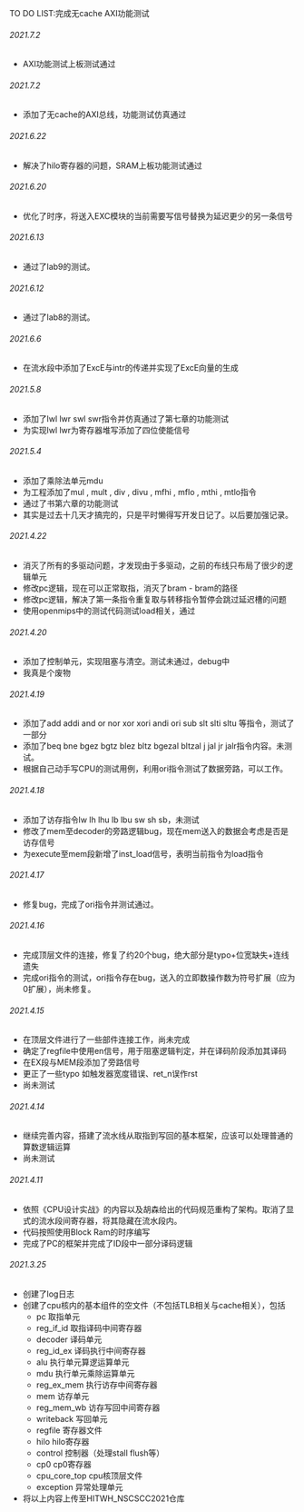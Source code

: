 TO DO LIST:完成无cache AXI功能测试

###### 2021.7.2

* AXI功能测试上板测试通过

###### 2021.7.2

* 添加了无cache的AXI总线，功能测试仿真通过

###### 2021.6.22

* 解决了hilo寄存器的问题，SRAM上板功能测试通过

###### 2021.6.20

* 优化了时序，将送入EXC模块的当前需要写信号替换为延迟更少的另一条信号

###### 2021.6.13

* 通过了lab9的测试。

###### 2021.6.12

* 通过了lab8的测试。

###### 2021.6.6

* 在流水段中添加了ExcE与intr的传递并实现了ExcE向量的生成

###### 2021.5.8

* 添加了lwl lwr swl swr指令并仿真通过了第七章的功能测试
* 为实现lwl lwr为寄存器堆写添加了四位使能信号

###### 2021.5.4

* 添加了乘除法单元mdu
* 为工程添加了mul , mult , div , divu , mfhi , mflo , mthi , mtlo指令
* 通过了书第六章的功能测试
* 其实是过去十几天才搞完的，只是平时懒得写开发日记了。以后要加强记录。

###### 2021.4.22

* 消灭了所有的多驱动问题，才发现由于多驱动，之前的布线只布局了很少的逻辑单元
* 修改pc逻辑，现在可以正常取指，消灭了bram - bram的路径
* 修改pc逻辑，解决了第一条指令重复取与转移指令暂停会跳过延迟槽的问题
* 使用openmips中的测试代码测试load相关，通过

###### 2021.4.20

* 添加了控制单元，实现阻塞与清空。测试未通过，debug中
* 我真是个废物

###### 2021.4.19

* 添加了add addi and or nor xor xori andi ori sub slt slti sltu 等指令，测试了一部分
* 添加了beq bne bgez bgtz blez bltz bgezal bltzal j jal jr jalr指令内容。未测试。
* 根据自己动手写CPU的测试用例，利用ori指令测试了数据旁路，可以工作。

###### 2021.4.18

* 添加了访存指令lw lh lhu lb lbu sw sh sb，未测试
* 修改了mem至decoder的旁路逻辑bug，现在mem送入的数据会考虑是否是访存信号
* 为execute至mem段新增了inst_load信号，表明当前指令为load指令

###### 2021.4.17

* 修复bug，完成了ori指令并测试通过。

###### 2021.4.16

* 完成顶层文件的连接，修复了约20个bug，绝大部分是typo+位宽缺失+连线遗失
* 完成ori指令的测试，ori指令存在bug，送入的立即数操作数为符号扩展（应为0扩展），尚未修复。

###### 2021.4.15

* 在顶层文件进行了一些部件连接工作，尚未完成
* 确定了regfile中使用en信号，用于阻塞逻辑判定，并在译码阶段添加其译码
* 在EX段与MEM段添加了旁路信号
* 更正了一些typo 如触发器宽度错误、ret_n误作rst
* 尚未测试

###### 2021.4.14

* 继续完善内容，搭建了流水线从取指到写回的基本框架，应该可以处理普通的算数逻辑运算
* 尚未测试

###### 2021.4.11

* 依照《CPU设计实战》的内容以及胡森给出的代码规范重构了架构。取消了显式的流水段间寄存器，将其隐藏在流水段内。
* 代码按照使用Block Ram的时序编写
* 完成了PC的框架并完成了ID段中一部分译码逻辑



###### 2021.3.25 

* 创建了log日志
* 创建了cpu核内的基本组件的空文件（不包括TLB相关与cache相关），包括
  * pc  取指单元
  * reg_if_id 取指译码中间寄存器
  * decoder 译码单元
  * reg_id_ex 译码执行中间寄存器
  * alu 执行单元算逻运算单元
  * mdu 执行单元乘除运算单元
  * reg_ex_mem 执行访存中间寄存器
  * mem 访存单元
  * reg_mem_wb 访存写回中间寄存器
  * writeback 写回单元
  * regfile 寄存器文件
  * hilo hilo寄存器
  * control 控制器（处理stall flush等）
  * cp0 cp0寄存器
  * cpu_core_top cpu核顶层文件
  * exception 异常处理单元
* 将以上内容上传至HITWH_NSCSCC2021仓库